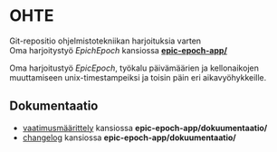 # OHTE
Git-repositio ohjelmistotekniikan harjoituksia varten\
Oma harjoitystyö *EpichEpoch* kansiossa **[epic-epoch-app/](epic-epoch-app)**

Oma harjoitustyö *EpicEpoch*, työkalu päivämäärien ja kellonaikojen muuttamiseen unix-timestampeiksi ja toisin päin eri aikavyöhykkeille.

## Dokumentaatio
- [vaatimusmäärittely](epic-epoch-app/dokumentaatio/vaatimusmaarittely.md) kansiossa **epic-epoch-app/dokuumentaatio/**
- [changelog](epic-epoch-app/dokumentaatio/changelog.md) kansiossa **epic-epoch-app/dokuumentaatio/**

<!--
## Viikko1
*Viikon 1* harjoitukset kansiossa **[laskarit/viikko1/](laskarit/viikko1/)**
- [komentorivi.txt](laskarit/viikko1/komentorivi.txt)
- [gitlog.txt](laskarit/viikko1/gitlog.txt)

## Viikko2
*Viikon 2* harjoitukset kansiossa **[laskarit/viikko2/](laskarit/viikko2/)**
- [screenshot](laskarit/viikko2/Screenshot_coverage_2023-03-24_14-03-39.png
- [vaatimusmäärittely](epic-epoch-app/dokumentaatio/vaatimusmaarittely.md) kansiossa **epic-epoch-app/dokuumentaatio/**)

## Viikko3 
*Viikon 3* harjoitukset kansiossa **[laskarit/viikko3/](laskarit/viikko3/)**
- [changelog](epic-epoch-app/dokumentaatio/changelog.md) kansiossa **epic-epoch-app/dokuumentaatio/**)
-->
